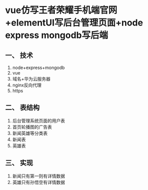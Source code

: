 # vue仿写王者荣耀手机端官网+elementUI写后台管理页面+node express mongodb写后端

## 一、 技术
1. node+express+mongodb
1. vue
1. 域名+华为云服务器
1. nginx反向代理
1. https

## 二、 表结构
1. 后台管理系统页面的用户表
1. 首页轮播图的广告表
1. 新闻英雄等分类表
1. 新闻表
1. 英雄表

## 三、 实现
1. 新闻只有第一则有详情数据
1. 英雄只有孙悟空有详情数据
